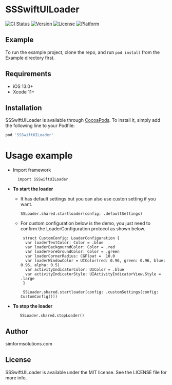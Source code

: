 # SSSwiftUILoader

[![CI Status](https://img.shields.io/travis/simformsolutions/SSSwiftUILoader.svg?style=flat)](https://travis-ci.org/simformsolutions/SSSwiftUILoader)
[![Version](https://img.shields.io/cocoapods/v/SSSwiftUILoader.svg?style=flat)](https://cocoapods.org/pods/SSSwiftUILoader)
[![License](https://img.shields.io/cocoapods/l/SSSwiftUILoader.svg?style=flat)](https://cocoapods.org/pods/SSSwiftUILoader)
[![Platform](https://img.shields.io/cocoapods/p/SSSwiftUILoader.svg?style=flat)](https://cocoapods.org/pods/SSSwiftUILoader)

## Example

To run the example project, clone the repo, and run `pod install` from the Example directory first.

## Requirements
  - iOS 13.0+
  - Xcode 11+

## Installation

SSSwiftUILoader is available through [CocoaPods](https://cocoapods.org). To install
it, simply add the following line to your Podfile:

```ruby
pod 'SSSwiftUILoader'
```
# Usage example
-
    Import framework

        import SSSwiftUILoader
   
-
    **To start the loader**
  
     - It has default settings but you can also use custon setting if you want.

           SSLoader.shared.startloader(config: .defaultSettings)
        
    - For custom configuration below is the demo, you just need to confirm the LoaderConfiguration protocol as shown below.

            

           struct CustomConfig: LoaderConfiguration {
            var loaderTextColor: Color = .blue
            var loaderBackgourndColor: Color = .red
            var loaderForeGroundColor: Color = .green
            var loaderCornerRadius: CGFloat =  10.0
            var loaderWindowColor = UIColor(red: 0.96, green: 0.96, blue: 0.96, alpha: 0.5)
            var activityIndicatorColor: UIColor = .blue
            var activityIndicatorStyle: UIActivityIndicatorView.Style = .large 
           }

           SSLoader.shared.startloader(config: .customSettings(config: CustomConfig()))
-
    **To stop the loader**

         SSLoader.shared.stopLoader()

## Author

 simformsolutions.com

## License

SSSwiftUILoader is available under the MIT license. See the LICENSE file for more info.

